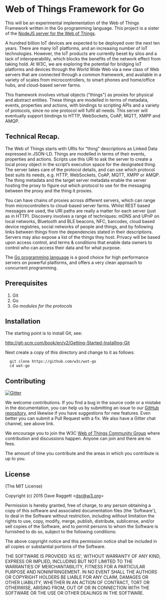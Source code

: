 # Web of Things Framework for Go

This will be an experimental implementation of the Web of Things Framework written in the Go programming language. This project is a sister of the [NodeJS server for the Web of Things](https://github.com/w3c/web-of-things-framework).

A hundred billion IoT devices are expected to be deployed over the next ten years. There are many IoT platforms, and an increasing number of IoT technologies. However, the IoT products are currently beset by silos and a lack of interoperability, which blocks the benefits of the network effect from taking hold.  At W3C, we are exploring the potential for bridging IoT platforms and devices through the World Wide Web via a new class of Web servers that are connected through a common framework, and available in a variety of scales from microcontrollers, to smart phones and home/office hubs, and cloud-based server farms.

This framework involves virtual objects ("things") as proxies for physical and abstract entities. These things are modelled in terms of metadata, events, properties and actions, with bindings to scripting APIs and a variety of protocols, since no one protocol will fulfil all needs. This server will eventually support bindings to HTTP, WebSockets, CoAP, MQTT, XMPP and AMQP.

## Technical Recap.

The Web of Things starts with URIs for “thing” descriptions as Linked Data expressed in JSON-LD. Things are modelled in terms of their events, properties and actions. Scripts use this URI to ask the server to create a local proxy object in the script’s execution space for the designated thing. The server takes care of the protocol details, and can use which protocol best suits its needs, e.g. HTTP, WebSockets, CoAP, MQTT, XMPP or AMQP.  The thing metadata and the target server metadata enable the server hosting the proxy to figure out which protocol to use for the messaging between the proxy and the thing it proxies.

You can have chains of proxies across different servers, which can range from microcontrollers to cloud-based server farms. Whilst REST based messages are used, the URI paths are really a matter for each server (just as in HTTP).  Discovery involves a range of techniques: mDNS and UPnP on local networks, Bluetooth and BLE beacons, NFC, barcodes, cloud based device registries, social networks of people and things, and by following links between things from the dependencies stated in their descriptions. Servers may also expose a list of the things they host. Privacy will be based upon access control, and terms & conditions that enable data owners to control who can access their data and for what purpose.

The [Go programming language](https://golang.org) is a good choice for high performance servers on powerful platforms, and offers a very clean approach to concurrent programming.

## Prerequisites

 1. Git
 2. Go
 3. *Go modules for the protocols*
 
## Installation

The starting point is to install Git, see:

  http://git-scm.com/book/en/v2/Getting-Started-Installing-Git

Next create a copy of this directory and change to it as follows:

```
  git clone https://github.com/w3c/wot-go
  cd wot-go
```

## Contributing

[![Gitter](https://badges.gitter.im/Join%20Chat.svg)](https://gitter.im/w3c/web-of-things-framework?utm_source=badge&utm_medium=badge&utm_campaign=pr-badge)

We welcome contributions. If you find a bug in the source code or a mistake in the documentation, you can help us by submitting an issue to our [GitHub repository](https://github.com/w3c/thoosa), and likewise if you have suggestions for new features. Even better you can submit a Pull Request with a fix. We also have a Gitter chat channel, see above link.

We encourage you to join the W3C [Web of Things Community Group](https://www.w3.org/community/wot/) where contribution and discussions happen. Anyone can join and there are no fees.

The amount of time you contribute and the areas in which you contribute is up to you. 

## License

(The MIT License)

Copyright (c) 2015 Dave Raggett &lt;dsr@w3.org&gt;

Permission is hereby granted, free of charge, to any person obtaining a copy of this software and associated documentation files (the 'Software'), to deal in the Software without restriction, including without limitation the rights to use, copy, modify, merge, publish, distribute, sublicense, and/or sell copies of the Software, and to permit persons to whom the Software is furnished to do so, subject to the following conditions:

The above copyright notice and this permission notice shall be included in all copies or substantial portions of the Software.

THE SOFTWARE IS PROVIDED 'AS IS', WITHOUT WARRANTY OF ANY KIND, EXPRESS OR IMPLIED, INCLUDING BUT NOT LIMITED TO THE WARRANTIES OF MERCHANTABILITY, FITNESS FOR A PARTICULAR PURPOSE AND NONINFRINGEMENT. IN NO EVENT SHALL THE AUTHORS OR COPYRIGHT HOLDERS BE LIABLE FOR ANY CLAIM, DAMAGES OR OTHER LIABILITY, WHETHER IN AN ACTION OF CONTRACT, TORT OR OTHERWISE, ARISING FROM, OUT OF OR IN CONNECTION WITH THE SOFTWARE OR THE USE OR OTHER DEALINGS IN THE SOFTWARE.
